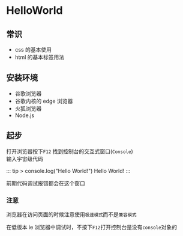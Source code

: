 # HelloWorld

## 常识

- css 的基本使用
- html 的基本标签用法

## 安装环境

- 谷歌浏览器
- 谷歌内核的 edge 浏览器
- 火狐浏览器
- Node.js

## 起步

打开浏览器按下`F12` 找到控制台的交互式窗口(`Console`)\
输入宇宙级代码

::: tip > console.log("Hello World!")
Hello World!
:::

前期代码调试报错都会在这个窗口

### 注意

浏览器在访问页面的时候注意使用`极速模式`而不是`兼容模式`

在低版本 ie 浏览器中调试时，不按下`F12`打开控制台是没有`console`对象的
